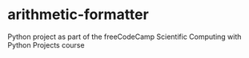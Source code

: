 # arithmetic-formatter
Python project as part of the freeCodeCamp Scientific Computing with Python Projects course
